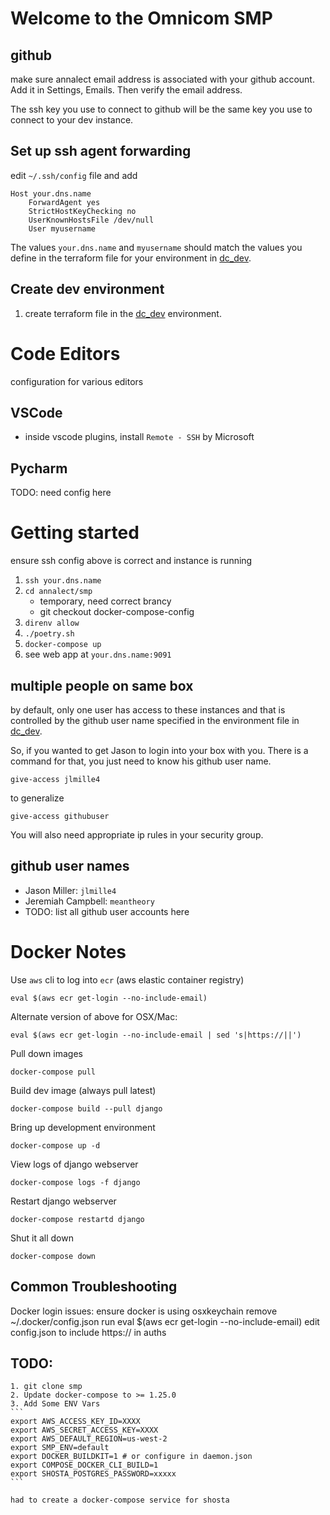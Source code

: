# Welcome to the Omnicom SMP

## github

make sure annalect email address is associated with
your github account. Add it in Settings, Emails.
Then verify the email address.

The ssh key you use to connect to github will be the same
key you use to connect to your dev instance.

## Set up ssh agent forwarding

edit `~/.ssh/config` file and add

    Host your.dns.name
        ForwardAgent yes
        StrictHostKeyChecking no
        UserKnownHostsFile /dev/null
        User myusername

The values `your.dns.name` and `myusername` should match the
values you define in the terraform file for your environment
in [dc_dev](https://github.com/accuenmedia/infra/tree/master/aws/accuen/dc_dev).

## Create dev environment

1. create terraform file in the [dc_dev](https://github.com/accuenmedia/infra/tree/master/aws/accuen/dc_dev) environment.

# Code Editors

configuration for various editors

## VSCode

- inside vscode plugins, install `Remote - SSH` by Microsoft

## Pycharm

TODO: need config here

# Getting started

ensure ssh config above is correct and instance is running

1. `ssh your.dns.name`
2. `cd annalect/smp`
    - temporary, need correct brancy
    - git checkout docker-compose-config
3. `direnv allow`
4. `./poetry.sh`
5. `docker-compose up`
6. see web app at `your.dns.name:9091`

## multiple people on same box

by default, only one user has access to these instances and
that is controlled by the github user name specified in the
environment file in [dc_dev](https://github.com/accuenmedia/infra/tree/master/aws/accuen/dc_dev).

So, if you wanted to get Jason to login into your box with you.
There is a command for that, you just need to know his github
user name.

    give-access jlmille4

to generalize

    give-access githubuser

You will also need appropriate ip rules in your security group.

## github user names

- Jason Miller: `jlmille4`
- Jeremiah Campbell: `meantheory`
- TODO: list all github user accounts here

# Docker Notes

Use `aws` cli to log into `ecr` (aws elastic container registry)

    eval $(aws ecr get-login --no-include-email)

Alternate version of above for OSX/Mac:

    eval $(aws ecr get-login --no-include-email | sed 's|https://||')

Pull down images

    docker-compose pull

Build dev image (always pull latest)

    docker-compose build --pull django

Bring up development environment

    docker-compose up -d

View logs of django webserver

    docker-compose logs -f django

Restart django webserver

    docker-compose restartd django

Shut it all down

    docker-compose down

## Common Troubleshooting

Docker login issues:
    ensure docker is using osxkeychain
    remove ~/.docker/config.json
    run eval $(aws ecr get-login --no-include-email)
    edit config.json to include https:// in auths

## TODO:
    1. git clone smp
    2. Update docker-compose to >= 1.25.0
    3. Add Some ENV Vars
    ```
    export AWS_ACCESS_KEY_ID=XXXX
    export AWS_SECRET_ACCESS_KEY=XXXX
    export AWS_DEFAULT_REGION=us-west-2
    export SMP_ENV=default
    export DOCKER_BUILDKIT=1 # or configure in daemon.json
    export COMPOSE_DOCKER_CLI_BUILD=1
    export SHOSTA_POSTGRES_PASSWORD=xxxxx
    ```

    had to create a docker-compose service for shosta
